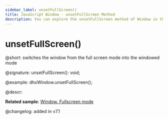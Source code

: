 ```yaml
---
sidebar_label: unsetFullScreen()
title: JavaScript Window - unsetFullScreen Method 
description: You can explore the unsetFullScreen method of Window in the documentation of the DHTMLX JavaScript UI library. Browse developer guides and API reference, try out code examples and live demos, and download a free 30-day evaluation version of DHTMLX Suite 7.
---
```


# unsetFullScreen()

@short: switches the window from the full screen mode into the windowed mode

@signature: unsetFullScreen(): void;

@example:
dhxWindow.unsetFullScreen();

@descr:

**Related sample**: [Window. Fullscreen mode](https://snippet.dhtmlx.com/aftti5fy)

@changelog: added in v7.1

[comment]: # (@related:window/usage.md#fullscreen-mode)
